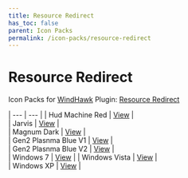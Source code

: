 ```yaml
---
title: Resource Redirect
has_toc: false
parent: Icon Packs
permalink: /icon-packs/resource-redirect
---
```


Resource Redirect
=============================
Icon Packs for [WindHawk][WindHawk] Plugin: [Resource Redirect][ResourceRedirect]

| --- | --- |
| Hud Machine Red | [View][HudMachineRed] |  
| Jarvis | [View][Jarvis] |  
| Magnum Dark | [View][MagnumDark] |  
| Gen2 Plasnma Blue V1 | [View][PlasmaBlueV1] |  
| Gen2 Plasnma Blue V2 | [View][PlasmaBlueV2] |  
| Windows 7 | [View][Windows7] | 
| Windows Vista | [View][WindowsVista] |  
| Windows XP | [View][WindowsXP] |  

<!-- ///////////////////////////////////////////////////////////////////////////////////////////////////////////////////////////////////////////////////// -->

[HudMachineRed]: /icon-packs/resource-redirect/hud-machine-red
[Jarvis]: /icon-packs/resource-redirect/jarvis
[MagnumDark]: /icon-packs/resource-redirect/magnum-dark
[PlasmaBlueV1]: /icon-packs/resource-redirect/gen2-plasma-blue-v1
[PlasmaBlueV2]: /icon-packs/resource-redirect/gen2-plasma-blue-v2
[Windows7]: /icon-packs/resource-redirect/windows-7
[WindowsVista]: /icon-packs/resource-redirect/windows-vista
[WindowsXP]: /icon-packs/resource-redirect/windows-xp

[WindHawk]: https://windhawk.net/
[ResourceRedirect]: https://windhawk.net/mods/icon-resource-redirect

<!-- ///////////////////////////////////////////////////////////////////////////////////////////////////////////////////////////////////////////////////// -->
